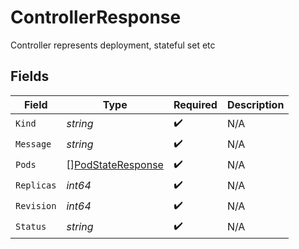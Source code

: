 # ControllerResponse

Controller represents deployment, stateful set etc


## Fields

| Field                                                         | Type                                                          | Required                                                      | Description                                                   |
| ------------------------------------------------------------- | ------------------------------------------------------------- | ------------------------------------------------------------- | ------------------------------------------------------------- |
| `Kind`                                                        | *string*                                                      | :heavy_check_mark:                                            | N/A                                                           |
| `Message`                                                     | *string*                                                      | :heavy_check_mark:                                            | N/A                                                           |
| `Pods`                                                        | [][PodStateResponse](../../models/shared/podstateresponse.md) | :heavy_check_mark:                                            | N/A                                                           |
| `Replicas`                                                    | *int64*                                                       | :heavy_check_mark:                                            | N/A                                                           |
| `Revision`                                                    | *int64*                                                       | :heavy_check_mark:                                            | N/A                                                           |
| `Status`                                                      | *string*                                                      | :heavy_check_mark:                                            | N/A                                                           |